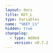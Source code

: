 ```yaml
---
layout: docs
title: KEY_L
type: Variables
name: "%KEY_L%"
hidden: true
changelog:
  - type: Added
    version: v0.7.2
---
```

